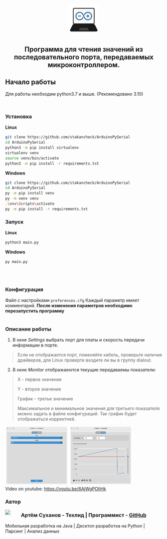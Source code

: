 <p align="center">
    <img src="assets/icon.png" width="20%">
</p>

<h2 align="center"> Программа для чтения значений из последовательного порта, передаваемых микроконтроллером. </h2>

## Начало работы
Для работы необходим python3.7 и выше. (Рекомендовано 3.10)

<br>

### Установка
**Linux**
```bash
git clone https://github.com/stakancheck/ArduinoPySerial
cd ArduinoPySerial
python3 -m pip install virtualenv
virtualenv venv
source venv/bin/activate
python3 -m pip install -r requirements.txt
```
**Windows**
```bash
git clone https://github.com/stakancheck/ArduinoPySerial
cd ArduinoPySerial
py -m pip install venv
py -m venv venv
.\env\Scripts\activate
py -m pip install -r requirements.txt
```

### Запуск
**Linux**
```bash
python3 main.py
```
**Windows**
```bash
py main.py
```

<br>
<br>

### Конфигурация
Файл с настройками `preferences.cfg`
Каждый параметр имеет комментарий.
**После изменения параметров необходимо перезапустить программу**
<br>
<br>
### Описание работы
1. В окне *Settings* выбрать порт для платы и скорость передачи информации в порте.
> Если не отображается порт, поменяйте кабель, проверьте наличие драйверов, для Linux проверте входите ли вы в группу dialout.
2. В окне *Monitor* отображаеются текущие передаваемы показатели:
> X - первое значение
>
> Y - второе значение
>
> График - третье значение
>
> Максимальное и минимальное значения для третьего показателя можно задать в файле конфигураций. Так график будет отображаться корректней.

<img src="/static/w2.png" width=40%> <img src="/static/w1.png" width=40%>
<br>
Video on youtube: https://youtu.be/6AjWgPOIiHk

### Автор 
<p>
  <img src="https://user-images.githubusercontent.com/49817414/209367182-cb6dfa81-cf0d-4293-85f1-c9de3e333724.png" width=10% align="left"/>
  <h3>Артём Суханов - Техлид | Программист - <a href="https://github.com/stakancheck/" title="Аккаунт на GitHub">GitHub</a></h3>
  <p>
    Мобильная разработка на Java | Десктоп разработка на Python | Парсинг | Анализ данных 
  </p>
  
</p>

</br>
<br clear="left"/>
